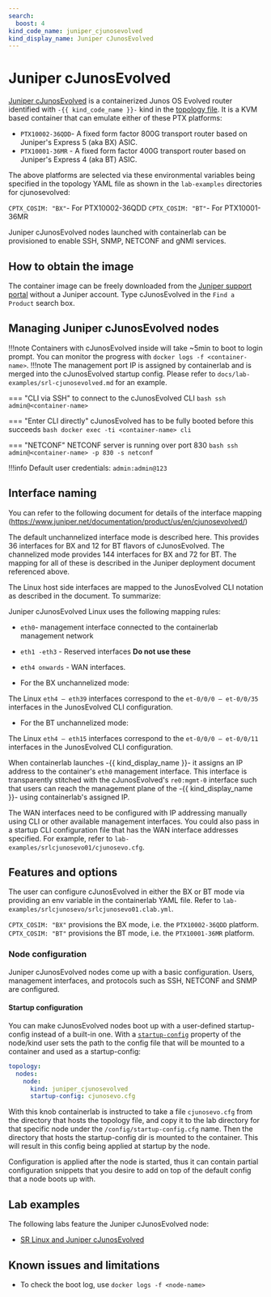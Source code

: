 ```yaml
---
search:
  boost: 4
kind_code_name: juniper_cjunosevolved
kind_display_name: Juniper cJunosEvolved
---
```

# Juniper cJunosEvolved

[Juniper cJunosEvolved](https://www.juniper.net/documentation/product/us/en/cjunosevolved/) is a containerized Junos OS Evolved router identified with `-{{ kind_code_name }}-` kind in the [topology file](../topo-def-file.md). It is a KVM based container that can emulate either of these PTX platforms:

* `PTX10002-36QDD`- A fixed form factor 800G transport router based on Juniper's Express 5 (aka BX) ASIC.
* `PTX10001-36MR` - A fixed form factor 400G transport router based on Juniper's Express 4 (aka BT) ASIC.

The above platforms are selected via these environmental variables being specified in the topology YAML file as shown in the `lab-examples` directories for cjunosevolved:

 `CPTX_COSIM: "BX"`- For PTX10002-36QDD
 `CPTX_COSIM: "BT"`- For PTX10001-36MR

Juniper cJunosEvolved nodes launched with containerlab can be provisioned to enable SSH, SNMP, NETCONF and gNMI services.

## How to obtain the image

The container image can be freely downloaded from the [Juniper support portal](https://support.juniper.net/support/downloads/?p=cjunos-evolved) without a Juniper account. Type cJunosEvolved in the `Find a Product` search box.

## Managing Juniper cJunosEvolved nodes

!!!note
    Containers with cJunosEvolved inside will take ~5min to boot to login prompt.
    You can monitor the progress with `docker logs -f <container-name>`.
!!!note
    The management port IP is assigned by containerlab and is merged into the cJunosEvolved startup config.
    Please refer to `docs/lab-examples/srl-cjunosevolved.md` for an example.

=== "CLI via SSH"
    to connect to the cJunosEvolved CLI
    ```bash
    ssh admin@<container-name>
    ```

=== "Enter CLI directly"
    cJunosEvolved has to be fully booted before this succeeds
    ```bash
    docker exec -ti <container-name> cli
    ```

=== "NETCONF"
    NETCONF server is running over port 830
    ```bash
    ssh admin@<container-name> -p 830 -s netconf
    ```

!!!info
    Default user credentials: `admin:admin@123`

## Interface naming

You can refer to the following document for details of the interface mapping (https://www.juniper.net/documentation/product/us/en/cjunosevolved/)

The default unchannelized interface mode is described here. This provides 36 interfaces for BX and 12 for BT flavors of cJunosEvolved. The channelized mode provides 144 interfaces for BX and 72 for BT. The mapping for all of these is described in the Juniper deployment document referenced above.

The Linux host side interfaces are mapped to the JunosEvolved CLI notation as described in the document. To summarize:

Juniper cJunosEvolved Linux uses the following mapping rules:

* `eth0`- management interface connected to the containerlab management network
* `eth1 -eth3` - Reserved interfaces  **Do not use these**
* `eth4 onwards` - WAN interfaces.

* For the BX unchannelized mode:

The Linux `eth4 – eth39` interfaces correspond to the `et-0/0/0 – et-0/0/35` interfaces in the JunosEvolved CLI configuration.

* For the BT unchannelized mode:

The Linux `eth4 – eth15` interfaces correspond to the `et-0/0/0 – et-0/0/11` interfaces in the JunosEvolved CLI configuration.

When containerlab launches -{{ kind_display_name }}- it assigns an IP address to the container's `eth0` management interface.
This interface is transparently stitched with the cJunosEvolved's `re0:mgmt-0` interface such that users can reach the management plane of the -{{ kind_display_name }}- using containerlab's assigned IP.

The WAN interfaces need to be configured with IP addressing manually using CLI or other available management interfaces.
You could also pass in a startup CLI configuration file that has the WAN interface addresses specified. For example,
refer to `lab-examples/srlcjunosevo01/cjunosevo.cfg`.

## Features and options

The user can configure cJunosEvolved in either the BX or BT mode via providing an env variable in the containerlab YAML file.
Refer to `lab-examples/srlcjunosevo/srlcjunosevo01.clab.yml`.

`CPTX_COSIM: "BX"` provisions the BX mode, i.e. the `PTX10002-36QDD` platform.
`CPTX_COSIM: "BT"` provisions the BT mode, i.e. the `PTX10001-36MR` platform.

### Node configuration

Juniper cJunosEvolved nodes come up with a basic configuration. Users, management interfaces, and protocols such as SSH, NETCONF and SNMP are configured.

#### Startup configuration

You can make cJunosEvolved nodes boot up with a user-defined startup-config instead of a built-in one. With a [`startup-config`](../nodes.md#startup-config) property of the node/kind user sets the path to the config file that will be mounted to a container and used as a startup-config:

```yaml
topology:
  nodes:
    node:
      kind: juniper_cjunosevolved
      startup-config: cjunosevo.cfg
```

With this knob containerlab is instructed to take a file `cjunosevo.cfg` from the directory that hosts the topology file, and copy it to the lab directory for that specific node under the `/config/startup-config.cfg` name. Then the directory that hosts the startup-config dir is mounted to the container. This will result in this config being applied at startup by the node.

Configuration is applied after the node is started, thus it can contain partial configuration snippets that you desire to add on top of the default config that a node boots up with.

## Lab examples

The following labs feature the Juniper cJunosEvolved node:

* [SR Linux and Juniper cJunosEvolved](../../lab-examples/srl-cjunosevolved.md)

## Known issues and limitations

* To check the boot log, use `docker logs -f <node-name>`
